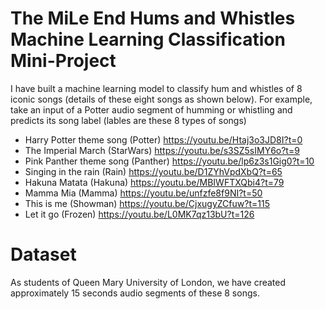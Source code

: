 # The MiLe End Hums and Whistles Machine Learning Classification Mini-Project 

I have built a machine learning model to classify hum and whistles of 8 iconic songs (details of these eight songs as shown below). For example, take an input of a Potter audio segment of humming or whistling and predicts its song label (lables are these 8 types of songs)

* Harry Potter theme song (Potter) https://youtu.be/Htaj3o3JD8I?t=0
* The Imperial March (StarWars) https://youtu.be/s3SZ5sIMY6o?t=9
* Pink Panther theme song (Panther) https://youtu.be/lp6z3s1Gig0?t=10
* Singing in the rain (Rain) https://youtu.be/D1ZYhVpdXbQ?t=65
* Hakuna Matata (Hakuna) https://youtu.be/MBIWFTXQbi4?t=79
* Mamma Mia (Mamma) https://youtu.be/unfzfe8f9NI?t=50
* This is me (Showman) https://youtu.be/CjxugyZCfuw?t=115
* Let it go (Frozen) https://youtu.be/L0MK7qz13bU?t=126

# Dataset
As students of Queen Mary University of London, we have created approximately 15 seconds audio segments of these 8 songs. 

